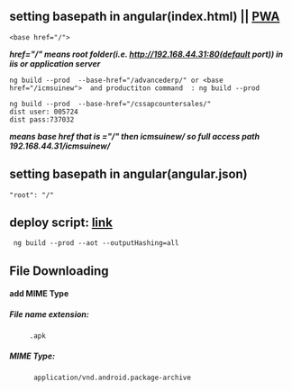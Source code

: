setting basepath in angular(index.html) || [PWA](https://github.com/atiq-shumon/react/blob/main/installationanddeployment/PWA/pwa.md)
-------------------------------------
```
<base href="/">
```
***href="/" means root folder(i.e. http://192.168.44.31:80(default port)) in iis or application server***
```
ng build --prod  --base-href="/advancederp/" or <base href="/icmsuinew">  and productiton command  : ng build --prod

ng build --prod  --base-href="/cssapcountersales/"
dist user: 005724
dist pass:737032
```
***means base href that is ="/" then icmsuinew/ so full access path 192.168.44.31/icmsuinew/***

setting basepath in angular(angular.json)
-------------------------------------
```
"root": "/"
```
deploy script: [link](https://stackoverflow.com/questions/55402751/angular-app-has-to-clear-cache-after-new-deployment/55403095)
----------------------------
```
 ng build --prod --aot --outputHashing=all

```

File Downloading
-------------------------------------------
#### add MIME Type

  ##### File name extension:
         .apk
  ##### MIME Type:
          application/vnd.android.package-archive     
